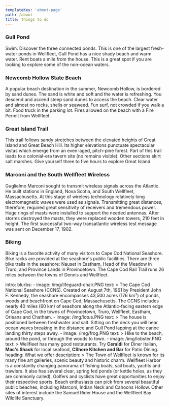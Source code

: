 ```yaml
---
templateKey: 'about-page'
path: /about
title: Things to do
---
```

### Gull Pond
Swim. Discover the three connected ponds. This is one of the largest fresh-water ponds in Wellfleet, Gull Pond has a nice shady beach and warm water. Rent boats a mile from the house. This is a great spot if you are looking to explore some of the non-ocean waters. 

### Newcomb Hollow State Beach
A popular beach destination in the summer, Newcomb Hollow, is bordered by sand dunes. The sand is white and soft and the water is refreshing. You descend and ascend steep sand dunes to access the beach. Clear water and almost no rocks, shells or seaweed. Fun surf, not crowded if you walk a bit. Food truck in the parking lot. Fires allowed on the beach with a Fire Permit from Wellfleet.

### Great Island Trail
This trail follows sandy stretches between the elevated heights of Great Island and Great Beach Hill. Its higher elevations punctuate spectacular vistas which emerge from an even-aged, pitch-pine forest. Part of this trail leads to a colonial-era tavern site (no remains visible). Other sections skirt salt marshes. Give yourself three to five hours to explore Great Island.

### Marconi and the South Wellfleet Wireless
Guglielmo Marconi sought to transmit wireless signals across the Atlantic. He built stations in England, Nova Scotia, and South Wellfleet, Massachusetts. At this stage of wireless technology relatively long electromagnetic waves were used as signals. Transmitting great distances, therefore, required great sensitivity of receivers and tremendous power. Huge rings of masts were installed to support the needed antennas. After  storms destroyed the masts, they were replaced wooden towers, 210 feet in height. The first successful two-way transatlantic wireless test message was sent on December 17, 1902.

### Biking
Biking is a favorite activity of many visitors to Cape Cod National Seashore. Bike racks are provided at the seashore's public facilities. There are three bike trails in the seashore: Nauset in Eastham, Head of the Meadow in Truro, and Province Lands in Provincetown. The Cape Cod Rail Trail runs 26 miles between the towns of Dennis and Wellfleet.

intro:
  blurbs:
    - image: /img/lifeguard-chair.PNG
      text: >
        The Cape Cod National Seashore (CCNS). Created on August 7th, 1961 by President 
        John F. Kennedy, the seashore encompasses 43,500 acres (176 km²) of ponds, woods 
        and beachfront on Cape Cod, Massachusetts. The CCNS includes nearly 40 miles (60 
        km) of seashore along the Atlantic-facing eastern edge of Cape Cod, in the towns 
        of Provincetown, Truro, Wellfleet, Eastham, Orleans and Chatham.
    - image: /img/lotus.PNG
      text: >
        The house is positioned between freshwater and salt. Sitting on the deck you will 
        hear ocean waves breaking in the distance and Gull Pond lapping at the canoe 
        landing thirty steps away.
    - image: /img/frog.PNG
      text: >
        Hike to the beach, around the pond, or through the woods to town.
    - image: /img/lobster.PNG
      text: >
        Wellfleet has many good restaurants. Try <b>Ceraldi</b> for Diner Italian, <b>Mac's 
        Shack</b> for local seafood, <b>CShore Kitchen and Bar</b> for Patio Dining.
  heading: What we offer
  description: >
    The Town of Wellfleet is known for its many fine art galleries, scenic beauty and 
    historic charm. Wellfleet Harbor is a constantly changing panorama of fishing boats, 
    sail boats, yachts and trawlers. It also has several clear, spring fed ponds (or 
    kettle holes, as they are commonly called). Golfers and cyclists have great 
    opportunities to enjoy their respective sports. Beach enthusiasts can pick from 
    several beautiful public beaches, including Marconi, Indian Neck and Cahoons Hollow. 
    Other sites of interest include the Samuel Rider House and the Wellfleet Bay Wildlife 
    Sanctuary.
